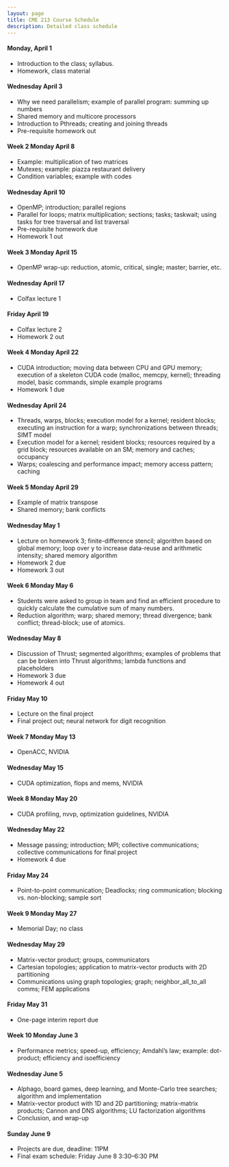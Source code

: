 ```yaml
---
layout: page
title: CME 213 Course Schedule
description: Detailed class schedule
---
```


#### Monday, April 1
* Introduction to the class; syllabus.
* Homework, class material

#### Wednesday April 3
* Why we need parallelism; example of parallel program: summing up numbers
* Shared memory and multicore processors
* Introduction to Pthreads; creating and joining threads
* Pre-requisite homework out

#### Week 2 Monday April 8
* Example: multiplication of two matrices
* Mutexes; example: piazza restaurant delivery
* Condition variables; example with codes

#### Wednesday April 10
* OpenMP; introduction; parallel regions
* Parallel for loops; matrix multiplication; sections; tasks; taskwait; using tasks for tree traversal and list traversal
* Pre-requisite homework due
* Homework 1 out

#### Week 3 Monday April 15
* OpenMP wrap-up: reduction, atomic, critical, single; master; barrier, etc.

#### Wednesday April 17
* Colfax lecture 1

#### Friday April 19
* Colfax lecture 2
* Homework 2 out

#### Week 4 Monday April 22
* CUDA introduction; moving data between CPU and GPU memory; execution of a skeleton CUDA code (malloc, memcpy, kernel); threading model, basic commands, simple example programs
* Homework 1 due

#### Wednesday April 24
* Threads, warps, blocks; execution model for a kernel; resident blocks; executing an instruction for a warp; synchronizations between threads; SIMT model
* Execution model for a kernel; resident blocks; resources required by a grid block; resources available on an SM; memory and caches; occupancy
* Warps; coalescing and performance impact; memory access pattern; caching

#### Week 5 Monday April 29
* Example of matrix transpose
* Shared memory; bank conflicts

#### Wednesday May 1
* Lecture on homework 3; finite-difference stencil; algorithm based on global memory; loop over y to increase data-reuse and arithmetic intensity; shared memory algorithm
* Homework 2 due
* Homework 3 out

#### Week 6 Monday May 6
* Students were asked to group in team and find an efficient procedure to quickly calculate the cumulative sum of many numbers.
* Reduction algorithm; warp; shared memory; thread divergence; bank conflict; thread-block; use of atomics. 

#### Wednesday May 8
* Discussion of Thrust; segmented algorithms; examples of problems that can be broken into Thrust algorithms; lambda functions and placeholders
* Homework 3 due
* Homework 4 out

#### Friday May 10
* Lecture on the final project
* Final project out; neural network for digit recognition

#### Week 7 Monday May 13
* OpenACC, NVIDIA

#### Wednesday May 15
* CUDA optimization, flops and mems, NVIDIA

#### Week 8 Monday May 20
* CUDA profiling, nvvp, optimization guidelines, NVIDIA

#### Wednesday May 22
* Message passing; introduction; MPI; collective communications; collective communications for final project
* Homework 4 due

#### Friday May 24
* Point-to-point communication; Deadlocks; ring communication; blocking vs. non-blocking; sample sort

#### Week 9 Monday May 27
* Memorial Day; no class

#### Wednesday May 29
* Matrix-vector product; groups, communicators
* Cartesian topologies; application to matrix-vector products with 2D partitioning
* Communications using graph topologies; graph; neighbor_all_to_all comms; FEM applications

#### Friday May 31
* One-page interim report due

#### Week 10 Monday June 3
* Performance metrics; speed-up, efficiency; Amdahl’s law; example: dot-product; efficiency and isoefficiency

#### Wednesday June 5
* Alphago, board games, deep learning, and Monte-Carlo tree searches; algorithm and implementation
* Matrix-vector product with 1D and 2D partitioning; matrix-matrix products; Cannon and DNS algorithms; LU factorization algorithms
* Conclusion, and wrap-up

#### Sunday June 9
* Projects are due, deadline: 11PM
* Final exam schedule: Friday June 8 3:30–6:30 PM

